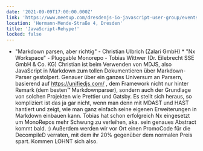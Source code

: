 ```yaml
---
date: '2021-09-09T17:00:00.000Z'
link: 'https://www.meetup.com/dresdenjs-io-javascript-user-group/events/280542017'
location: 'Hermann-Mende-Straße 4, Dresden'
title: 'JavaScript-Rehype!'
locked: false
---
```

* "Markdown parsen, aber richtig" - Christian Ulbrich (Zalari GmbH) * "Nx Workspace" - Pluggable Monorepo - Tobias Wittwer (Dr. Eilebrecht SSE GmbH & Co. KG) Christian ist beim Verwenden von MDJS, also JavaScript in Markdown zum tollen Dokumentieren über Markdown-Parser gestolpert. Genauer über ein ganzes Universum an Parsern, basierend auf https://unifiedjs.com/ , dem Framework nicht nur hinter Remark (dem besten™ Markdownparser), sondern auch der Grundlage von solchen Projekten wie Prettier und Gatsby. Es stellt sich heraus, so kompliziert ist das ja gar nicht, wenn man denn mit MDAST und HAST hantiert und zeigt, wie man ganz einfach seine eigenen Erweiterungen in Markdown einbauen kann. Tobias hat schon erfolgreich Nx eingesetzt um MonoRepos mehr Schwung zu verleihen, aka. sein genaues Abstract kommt bald. :) Außerdem werden wir vor Ort einen PromoCode für die DecompileD verraten, mit dem ihr 20% gegenüber dem normalen Preis spart. Kommen LOHNT sich also.
